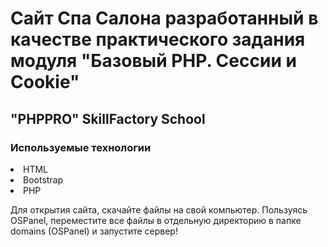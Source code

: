 <h1>Сайт Спа Салона разработанный в качестве практического задания модуля "Базовый PHP. Сессии и Cookie"</h1>

<h2>"PHPPRO" SkillFactory School</h2>

<h3>Используемые технологии</h3>


  <li>HTML</li>

  <li>Bootstrap</li>

  <li>PHP</li>

  Для открытия сайта, скачайте файлы на свой компьютер. Пользуясь OSPanel, переместите все файлы в отдельную директорию в папке domains (OSPanel) и запустите сервер!


